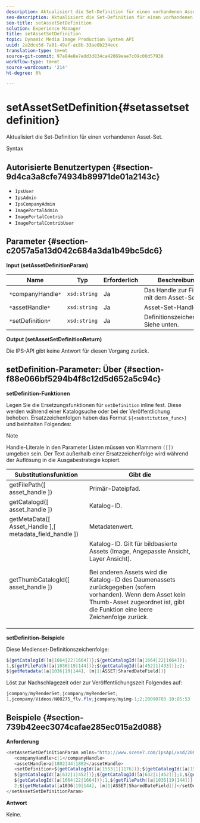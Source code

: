 ```yaml
---
description: Aktualisiert die Set-Definition für einen vorhandenen Asset-Set.
seo-description: Aktualisiert die Set-Definition für einen vorhandenen Asset-Set.
seo-title: setAssetSetDefinition
solution: Experience Manager
title: setAssetSetDefinition
topic: Dynamic Media Image Production System API
uuid: 2a2dce5d-7a01-49af-ac8b-33ae0b234ecc
translation-type: tm+mt
source-git-commit: 97a84e8e7edd3d834ca42069eae7c09c00d57938
workflow-type: tm+mt
source-wordcount: '214'
ht-degree: 6%

---
```



# setAssetSetDefinition{#setassetsetdefinition}

Aktualisiert die Set-Definition für einen vorhandenen Asset-Set.

Syntax

## Autorisierte Benutzertypen {#section-9d4ca3a8cfe74934b89971de01a2143c}

* `IpsUser`
* `IpsAdmin`
* `IpsCompanyAdmin`
* `ImagePortalAdmin`
* `ImagePortalContrib`
* `ImagePortalContribUser`

## Parameter {#section-c2057a5a13d042c684a3da1b49bc5dc6}

**Input (setAssetDefinitionParam)**

| Name | Typ | Erforderlich | Beschreibung |
|---|---|---|---|
| `*`companyHandle`*` | `xsd:string` | Ja | Das Handle zur Firma mit dem Asset-Set. |
| `*`assetHandle`*` | `xsd:string` | Ja | Asset-Set-Handle |
| `*`setDefinition`*` | `xsd:string` | Ja | Definitionszeichenfolge. Siehe unten. |

**Output (setAssetSetDefinitionReturn)**

Die IPS-API gibt keine Antwort für diesen Vorgang zurück.

## setDefinition-Parameter: Über {#section-f88e066bf5294b4f8c12d5d652a5c94c}

**setDefinition-Funktionen**

Legen Sie die Ersetzungsfunktionen für `setDefinition` inline fest. Diese werden während einer Katalogsuche oder bei der Veröffentlichung behoben. Ersatzzeichenfolgen haben das Format `${<substitution_func>}` und beinhalten Folgendes:

>[!NOTE]
>
>Handle-Literale in den Parameter Listen müssen von Klammern `([])` umgeben sein. Der Text außerhalb einer Ersatzzeichenfolge wird während der Auflösung in die Ausgabestrategie kopiert.

<table id="table_A93D2C273B694C289208AA926B2597CD"> 
 <thead> 
  <tr> 
   <th colname="col1" class="entry"> Substitutionsfunktion </th> 
   <th colname="col2" class="entry"> Gibt die </th> 
  </tr> 
 </thead>
 <tbody> 
  <tr> 
   <td colname="col1"> <span class="codeph"> getFilePath([  <span class="varname"> asset_handle  </span>])  </span> </td> 
   <td colname="col2"> Primär-Dateipfad. </td> 
  </tr> 
  <tr> 
   <td colname="col1"> <span class="codeph"> getCatalogd([  <span class="varname"> asset_handle  </span>])  </span> </td> 
   <td colname="col2"> Katalog-ID. </td> 
  </tr> 
  <tr> 
   <td colname="col1"> <span class="codeph"> getMetaData([  <span class="varname"> Asset_Handle  </span>],[  <span class="varname"> metadata_field_handle  </span>])  </span> </td> 
   <td colname="col2"> Metadatenwert. </td> 
  </tr> 
  <tr> 
   <td colname="col1"> <span class="codeph"> getThumbCatalogId([  <span class="varname"> asset_handle  </span>])  </span> </td> 
   <td colname="col2"> Katalog-ID. Gilt für bildbasierte Assets (Image, Angepasste Ansicht, Layer Ansicht). <p>Bei anderen Assets wird die Katalog-ID des Daumenassets zurückgegeben (sofern vorhanden). Wenn dem Asset kein Thumb-Asset zugeordnet ist, gibt die Funktion eine leere Zeichenfolge zurück. </p> </td> 
  </tr> 
 </tbody> 
</table>

**setDefinition-Beispiele**

Diese Medienset-Definitionszeichenfolge:

```java
${getCatalogId([a|1664|22|1664])};${getCatalogId([a|1664|22|1664])}; 
1,${getFilePath([a|1036|19|144])};${getCatalogId([a|452|1|433])};2; 
${getMetadata([a|1036|19|144], [m|1|ASSET|SharedDateField])}
```

Löst zur Nachschlagezeit oder zur Veröffentlichungszeit Folgendes auf:

```java
jcompany/myRenderSet;jcompany/myRenderSet; 
1,jcompany/Videos/N08275_flv.flv;jcompany/myimg-1;2;20090703 10:05:53
```

## Beispiele {#section-739b42eec3074cafae285ec015a2d088}

**Anforderung**

```java
<setAssetSetDefinitionParam xmlns="http://www.scene7.com/IpsApi/xsd/2009-07-31"> 
   <companyHandle>c|1</companyHandle> 
   <assetHandle>a|1802|44|1802</assetHandle> 
   <setDefinition>${getCatalogId([a|1553|1|1176])};${getCatalogId([a|1553|1|1176])};1;img1, 
   ${getCatalogId([a|632|1|452])};${getCatalogId([a|632|1|452])};1,${getCatalogId([a|1664|22|1664])}; 
   ${getCatalogId([a|1664|22|1664])};1,${getFilePath([a|1036|19|144])};${getCatalogId([ a|452|1|433])}; 
   2;${getMetadata([a1036|19|144], [m|1|ASSET|SharedDateField])}</setDefinition> 
</setAssetSetDefinitionParam>
```

**Antwort**

Keine.
